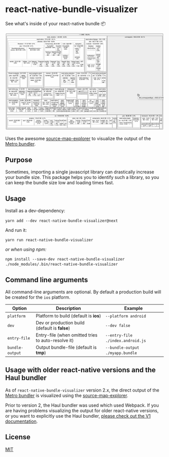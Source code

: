 # react-native-bundle-visualizer

See what's inside of your react-native bundle 📦

![bundle-visualizer-animation](./react-native-bundle-visualizer2.gif)

Uses the awesome [source-map-explorer](https://github.com/danvk/source-map-explorer) to visualize the output of the [Metro bundler](https://github.com/facebook/metro).

## Purpose

Sometimes, importing a single javascript library can drastically increase your bundle size. This package helps you to identify such a library, so you can keep the bundle size low and loading times fast.

## Usage

Install as a dev-dependency:

`yarn add --dev react-native-bundle-visualizer@next`
	
And run it:

	yarn run react-native-bundle-visualizer

*or when using npm:*

	npm install --save-dev react-native-bundle-visualizer
	./node_modules/.bin/react-native-bundle-visualizer


## Command line arguments

All command-line arguments are optional. By default a production build will be created for the `ios` platform.

| Option          | Description                                        | Example                           |
| --------------- | -------------------------------------------------- | --------------------------------- |
| `platform`      | Platform to build (default is **ios**)             | `--platform android`              |
| `dev`           | Dev or production build (default is **false**)     | `--dev false`                     |
| `entry-file`    | Entry-file (when omitted tries to auto-resolve it) | `--entry-file ./index.android.js` |
| `bundle-output` | Output bundle-file (default is **tmp**)            | `--bundle-output ./myapp.bundle`  |




## Usage with older react-native versions and the Haul bundler

As of `react-native-bundle-visualizer` version 2.x, the direct output of the [Metro bundler](https://github.com/facebook/metro) is visualized using the [source-map-explorer](https://github.com/danvk/source-map-explorer).

Prior to version 2, the Haul bundler was used which used Webpack. If you are having problems visualizing the output for older react-native versions, or you want to explicitly use the Haul bundler, [please check out the V1 documentation](./README_v1.md).


## License

[MIT](./LICENSE.txt)

